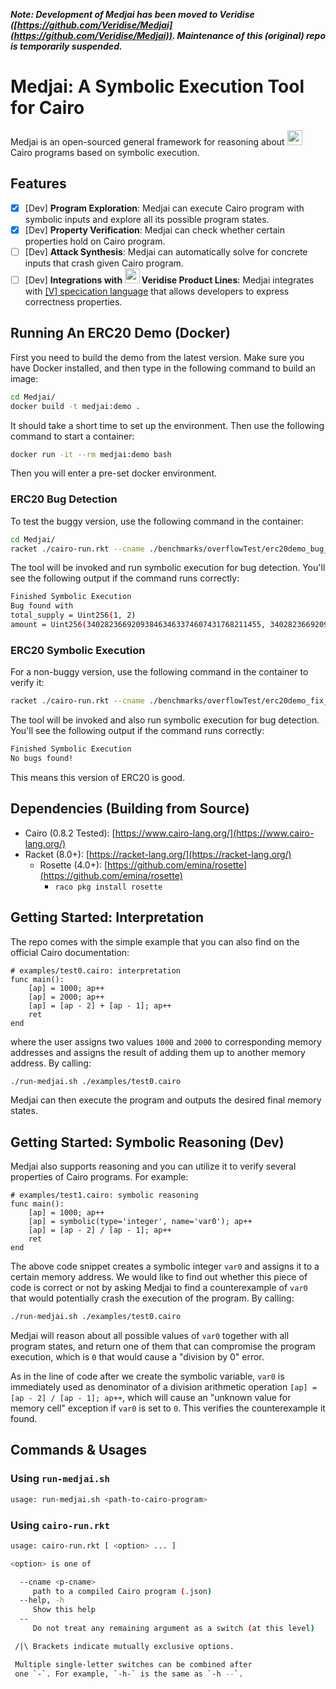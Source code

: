 ***Note: Development of Medjai has been moved to Veridise ([https://github.com/Veridise/Medjai](https://github.com/Veridise/Medjai)). Maintenance of this (original) repo is temporarily suspended.***

# Medjai: A Symbolic Execution Tool for Cairo

<div>Medjai is an open-sourced general framework for reasoning about <img src="./docs/cairo-icon.png" width=24px> Cairo programs based on symbolic execution.</div>

## Features

- [x] [Dev] **Program Exploration**: Medjai can execute Cairo program with symbolic inputs and explore all its possible program states.
- [x] [Dev] **Property Verification**: Medjai can check whether certain properties hold on Cairo program.
- [ ] [Dev] **Attack Synthesis**: Medjai can automatically solve for concrete inputs that crash given Cairo program.
- [ ] [Dev] **Integrations with <img src="./docs/veridise-icon.png" width=24px> Veridise Product Lines**: Medjai integrates with [[V] specication language](https://github.com/Veridise/V) that allows developers to express correctness properties.

## Running An ERC20 Demo (Docker)

First you need to build the demo from the latest version. Make sure you have Docker installed, and then type in the following command to build an image:

```bash
cd Medjai/
docker build -t medjai:demo .
```

It should take a short time to set up the environment. Then use the following command to start a container:

```bash
docker run -it --rm medjai:demo bash
```

Then you will enter a pre-set docker environment.

### ERC20 Bug Detection

To test the buggy version, use the following command in the container:

```bash
cd Medjai/
racket ./cairo-run.rkt --cname ./benchmarks/overflowTest/erc20demo_bug_compiled.json
```

The tool will be invoked and run symbolic execution for bug detection. You'll see the following output if the command runs correctly:

```bash
Finished Symbolic Execution
Bug found with
total_supply = Uint256(1, 2)
amount = Uint256(340282366920938463463374607431768211455, 340282366920938463463374607431768211453)
```

### ERC20 Symbolic Execution

For a non-buggy version, use the following command in the container to verify it:

```bash
racket ./cairo-run.rkt --cname ./benchmarks/overflowTest/erc20demo_fix_compiled.json
```

The tool will be invoked and also run symbolic execution for bug detection. You'll see the following output if the command runs correctly:

```bash
Finished Symbolic Execution
No bugs found!
```

This means this version of ERC20 is good.

## Dependencies (Building from Source)

- Cairo (0.8.2 Tested): [https://www.cairo-lang.org/](https://www.cairo-lang.org/)
- Racket (8.0+): [https://racket-lang.org/](https://racket-lang.org/)
  - Rosette (4.0+): [https://github.com/emina/rosette](https://github.com/emina/rosette)
    - `raco pkg install rosette`

## Getting Started: Interpretation

The repo comes with the simple example that you can also find on the official Cairo documentation:

```cairo
# examples/test0.cairo: interpretation
func main():
    [ap] = 1000; ap++
    [ap] = 2000; ap++
    [ap] = [ap - 2] + [ap - 1]; ap++
    ret
end
```

where the user assigns two values `1000` and `2000` to corresponding memory addresses and assigns the result of adding them up to another memory address. By calling:

```bash
./run-medjai.sh ./examples/test0.cairo
```

Medjai can then execute the program and outputs the desired final memory states.

## Getting Started: Symbolic Reasoning (Dev)

Medjai also supports reasoning and you can utilize it to verify several properties of Cairo programs. For example:

```cairo
# examples/test1.cairo: symbolic reasoning
func main():
    [ap] = 1000; ap++
    [ap] = symbolic(type='integer', name='var0'); ap++
    [ap] = [ap - 2] / [ap - 1]; ap++
    ret
end
```

The above code snippet creates a symbolic integer `var0` and assigns it to a certain memory address. We would like to find out whether this piece of code is correct or not by asking Medjai to find a counterexample of `var0` that would potentially crash the execution of the program. By calling:

```bash
./run-medjai.sh ./examples/test0.cairo
```

Medjai will reason about all possible values of `var0` together with all program states, and return one of them that can compromise the program execution, which is `0` that would cause a "division by 0" error. 

As in the line of code after we create the symbolic variable, `var0` is immediately used as denominator of a division arithmetic operation `[ap] = [ap - 2] / [ap - 1]; ap++`, which will cause an "unknown value for memory cell"  exception if `var0` is set to `0`. This verifies the counterexample it found.

## Commands & Usages

### Using `run-medjai.sh`

```bash
usage: run-medjai.sh <path-to-cairo-program>
```

### Using `cairo-run.rkt`

```bash
usage: cairo-run.rkt [ <option> ... ]

<option> is one of

  --cname <p-cname>
     path to a compiled Cairo program (.json)
  --help, -h
     Show this help
  --
     Do not treat any remaining argument as a switch (at this level)

 /|\ Brackets indicate mutually exclusive options.

 Multiple single-letter switches can be combined after
 one `-`. For example, `-h-` is the same as `-h --`.
```
